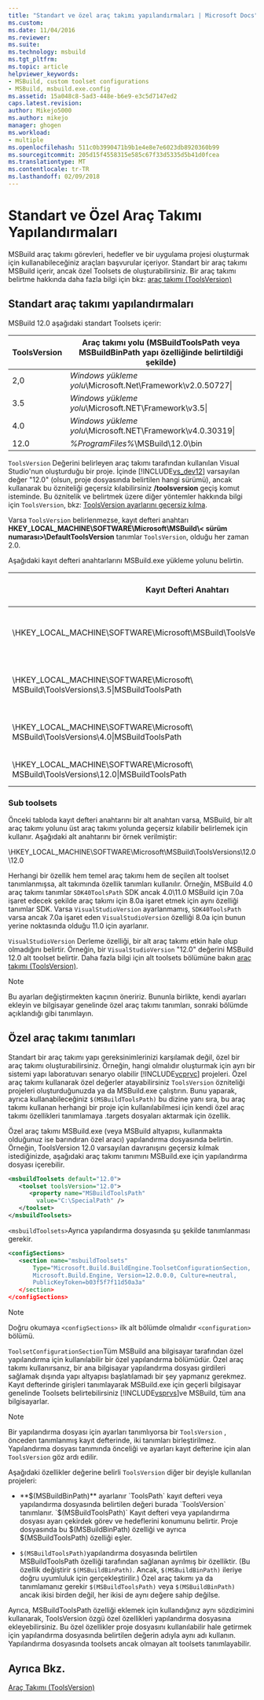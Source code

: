 ```yaml
---
title: "Standart ve özel araç takımı yapılandırmaları | Microsoft Docs"
ms.custom: 
ms.date: 11/04/2016
ms.reviewer: 
ms.suite: 
ms.technology: msbuild
ms.tgt_pltfrm: 
ms.topic: article
helpviewer_keywords:
- MSBuild, custom toolset configurations
- MSBuild, msbuild.exe.config
ms.assetid: 15a048c8-5ad3-448e-b6e9-e3c5d7147ed2
caps.latest.revision: 
author: Mikejo5000
ms.author: mikejo
manager: ghogen
ms.workload:
- multiple
ms.openlocfilehash: 511c0b3990471b9b1e4e8e7e6023db8920360b99
ms.sourcegitcommit: 205d15f4558315e585c67f33d5335d5b41d0fcea
ms.translationtype: MT
ms.contentlocale: tr-TR
ms.lasthandoff: 02/09/2018
---
```

# <a name="standard-and-custom-toolset-configurations"></a>Standart ve Özel Araç Takımı Yapılandırmaları
MSBuild araç takımı görevleri, hedefler ve bir uygulama projesi oluşturmak için kullanabileceğiniz araçları başvurular içeriyor. Standart bir araç takımı MSBuild içerir, ancak özel Toolsets de oluşturabilirsiniz. Bir araç takımı belirtme hakkında daha fazla bilgi için bkz: [araç takımı (ToolsVersion)](../msbuild/msbuild-toolset-toolsversion.md)  
  
## <a name="standard-toolset-configurations"></a>Standart araç takımı yapılandırmaları  
 MSBuild 12.0 aşağıdaki standart Toolsets içerir:  
  
|ToolsVersion|Araç takımı yolu (MSBuildToolsPath veya MSBuildBinPath yapı özelliğinde belirtildiği şekilde)|  
|------------------|--------------------------------------------------------------------------------------------|  
|2,0|*Windows yükleme yolu*\Microsoft.Net\Framework\v2.0.50727\|  
|3.5|*Windows yükleme yolu*\Microsoft.NET\Framework\v3.5\|  
|4.0|*Windows yükleme yolu*\Microsoft.NET\Framework\v4.0.30319\|  
|12.0|*%ProgramFiles%*\MSBuild\12.0\bin|  
  
 `ToolsVersion` Değerini belirleyen araç takımı tarafından kullanılan Visual Studio'nun oluşturduğu bir proje. İçinde [!INCLUDE[vs_dev12](../extensibility/includes/vs_dev12_md.md)] varsayılan değer "12.0" (olsun, proje dosyasında belirtilen hangi sürümü), ancak kullanarak bu özniteliği geçersiz kılabilirsiniz **/toolsversion** geçiş komut isteminde. Bu öznitelik ve belirtmek üzere diğer yöntemler hakkında bilgi için `ToolsVersion`, bkz: [ToolsVersion ayarlarını geçersiz kılma](../msbuild/overriding-toolsversion-settings.md).  
  
 Varsa `ToolsVersion` belirlenmezse, kayıt defteri anahtarı **HKEY_LOCAL_MACHINE\SOFTWARE\Microsoft\MSBuild\\< sürüm numarası\>\DefaultToolsVersion** tanımlar `ToolsVersion`, olduğu her zaman 2.0.  
  
 Aşağıdaki kayıt defteri anahtarlarını MSBuild.exe yükleme yolunu belirtin.  
  
|Kayıt Defteri Anahtarı|Anahtar adı|Dize anahtar değeri|  
|------------------|--------------|----------------------|  
|\HKEY_LOCAL_MACHINE\SOFTWARE\Microsoft\MSBuild\ToolsVersions\2.0\|MSBuildToolsPath|.NET framework 2.0 yükleme yolu|  
|\HKEY_LOCAL_MACHINE\SOFTWARE\Microsoft\ MSBuild\ToolsVersions\3.5\|MSBuildToolsPath|.NET framework 3.5 yükleme yolu|  
|\HKEY_LOCAL_MACHINE\SOFTWARE\Microsoft\ MSBuild\ToolsVersions\4.0\|MSBuildToolsPath|.NET framework 4 yükleme yolu|  
|\HKEY_LOCAL_MACHINE\SOFTWARE\Microsoft\ MSBuild\ToolsVersions\12.0\|MSBuildToolsPath|MSBuild yükleme yolu|  
  
### <a name="sub-toolsets"></a>Sub toolsets  
 Önceki tabloda kayıt defteri anahtarını bir alt anahtarı varsa, MSBuild, bir alt araç takımı yolunu üst araç takımı yolunda geçersiz kılabilir belirlemek için kullanır. Aşağıdaki alt anahtarını bir örnek verilmiştir:  
  
 \HKEY_LOCAL_MACHINE\SOFTWARE\Microsoft\MSBuild\ToolsVersions\12.0\12.0  
  
 Herhangi bir özellik hem temel araç takımı hem de seçilen alt toolset tanımlanmışsa, alt takımında özellik tanımları kullanılır. Örneğin, MSBuild 4.0 araç takımı tanımlar `SDK40ToolsPath` SDK ancak 4.0\11.0 MSBuild için 7.0a işaret edecek şekilde araç takımı için 8.0a işaret etmek için aynı özelliği tanımlar SDK. Varsa `VisualStudioVersion` ayarlanmamış, `SDK40ToolsPath` varsa ancak 7.0a işaret eden `VisualStudioVersion` özelliği 8.0a için bunun yerine noktasında olduğu 11.0 için ayarlanır.  
  
 `VisualStudioVersion` Derleme özelliği, bir alt araç takımı etkin hale olup olmadığını belirtir. Örneğin, bir `VisualStudioVersion` "12.0" değerini MSBuild 12.0 alt toolset belirtir. Daha fazla bilgi için alt toolsets bölümüne bakın [araç takımı (ToolsVersion)](../msbuild/msbuild-toolset-toolsversion.md).  
  
> [!NOTE]
>  Bu ayarları değiştirmekten kaçının öneririz. Bununla birlikte, kendi ayarları ekleyin ve bilgisayar genelinde özel araç takımı tanımları, sonraki bölümde açıklandığı gibi tanımlayın.  
  
## <a name="custom-toolset-definitions"></a>Özel araç takımı tanımları  
 Standart bir araç takımı yapı gereksinimlerinizi karşılamak değil, özel bir araç takımı oluşturabilirsiniz. Örneğin, hangi olmalıdır oluşturmak için ayrı bir sistemi yapı laboratuvarı senaryo olabilir [!INCLUDE[vcprvc](../code-quality/includes/vcprvc_md.md)] projeleri. Özel araç takımı kullanarak özel değerler atayabilirsiniz `ToolsVersion` özniteliği projeleri oluşturduğunuzda ya da MSBuild.exe çalıştırın. Bunu yaparak, ayrıca kullanabileceğiniz `$(MSBuildToolsPath)` bu dizine yanı sıra, bu araç takımı kullanan herhangi bir proje için kullanılabilmesi için kendi özel araç takımı özellikleri tanımlamaya .targets dosyaları aktarmak için özellik.  
  
 Özel araç takımı MSBuild.exe (veya MSBuild altyapısı, kullanmakta olduğunuz ise barındıran özel aracı) yapılandırma dosyasında belirtin. Örneğin, ToolsVersion 12.0 varsayılan davranışını geçersiz kılmak istediğinizde, aşağıdaki araç takımı tanımını MSBuild.exe için yapılandırma dosyası içerebilir.  
  
```xml  
<msbuildToolsets default="12.0">  
   <toolset toolsVersion="12.0">  
      <property name="MSBuildToolsPath"   
        value="C:\SpecialPath" />  
   </toolset>  
</msbuildToolsets>  
```  
  
 `<msbuildToolsets>`Ayrıca yapılandırma dosyasında şu şekilde tanımlanması gerekir.  
  
```xml  
<configSections>  
   <section name="msbuildToolsets"         
       Type="Microsoft.Build.BuildEngine.ToolsetConfigurationSection,   
       Microsoft.Build.Engine, Version=12.0.0.0, Culture=neutral,   
       PublicKeyToken=b03f5f7f11d50a3a"  
   </section>  
</configSections>  
```  
  
> [!NOTE]
>  Doğru okumaya `<configSections>` ilk alt bölümde olmalıdır `<configuration>` bölümü.  
  
 `ToolsetConfigurationSection`Tüm MSBuild ana bilgisayar tarafından özel yapılandırma için kullanılabilir bir özel yapılandırma bölümüdür. Özel araç takımı kullanırsanız, bir ana bilgisayar yapılandırma dosyası girdileri sağlamak dışında yapı altyapısı başlatılamadı bir şey yapmanız gerekmez. Kayıt defterinde girişleri tanımlayarak MSBuild.exe için geçerli bilgisayar genelinde Toolsets belirtebilirsiniz [!INCLUDE[vsprvs](../code-quality/includes/vsprvs_md.md)]ve MSBuild, tüm ana bilgisayarlar.  
  
> [!NOTE]
>  Bir yapılandırma dosyası için ayarları tanımlıyorsa bir `ToolsVersion` , önceden tanımlanmış kayıt defterinde, iki tanımları birleştirilmez. Yapılandırma dosyası tanımında önceliği ve ayarları kayıt defterine için alan `ToolsVersion` göz ardı edilir.  
  
 Aşağıdaki özellikler değerine belirli `ToolsVersion` diğer bir deyişle kullanılan projeleri:  
  
-   **$(MSBuildBinPath)** ayarlanır `ToolsPath` kayıt defteri veya yapılandırma dosyasında belirtilen değeri burada `ToolsVersion` tanımlanır. `$(MSBuildToolsPath)` Kayıt defteri veya yapılandırma dosyası ayarı çekirdek görev ve hedeflerini konumunu belirtir. Proje dosyasında bu $(MSBuildBinPath) özelliği ve ayrıca $(MSBuildToolsPath) özelliği eşler.  
  
-   `$(MSBuildToolsPath)`yapılandırma dosyasında belirtilen MSBuildToolsPath özelliği tarafından sağlanan ayrılmış bir özelliktir. (Bu özellik değiştirir `$(MSBuildBinPath)`. Ancak, `$(MSBuildBinPath)` ileriye doğru uyumluluk için gerçekleştirilir.) Özel araç takımı ya da tanımlamanız gerekir `$(MSBuildToolsPath)` veya `$(MSBuildBinPath)` ancak ikisi birden değil, her ikisi de aynı değere sahip değilse.  
  
 Ayrıca, MSBuildToolsPath özelliği eklemek için kullandığınız aynı sözdizimini kullanarak, ToolsVersion özgü özel özellikleri yapılandırma dosyasına ekleyebilirsiniz. Bu özel özellikler proje dosyasını kullanılabilir hale getirmek için yapılandırma dosyasında belirtilen değerin adıyla aynı adı kullanın. Yapılandırma dosyasında toolsets ancak olmayan alt toolsets tanımlayabilir.  
  
## <a name="see-also"></a>Ayrıca Bkz.  
 [Araç Takımı (ToolsVersion)](../msbuild/msbuild-toolset-toolsversion.md)
